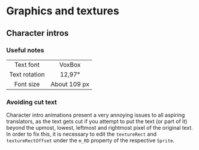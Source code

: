 # Graphics and textures

## Character intros
### Useful notes
|||
|:---:|:---:|
|Text font|VoxBox|
|Text rotation|12,97°|
|Font size|About 109 px|

### Avoiding cut text
Character intro animations present a very annoying issues to all aspiring translators, as the text gets cut if you attempt to put the text (or part of it) beyond the upmost, lowest, leftmost and rightmost pixel of the original text. In order to fix this, it is necessary to edit the `textureRect` and `textureRectOffset` under the `m_RD` property of the respective `Sprite`.

